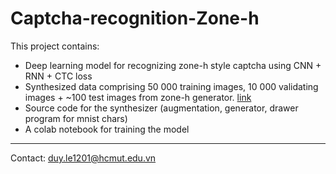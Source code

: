# Captcha-recognition-Zone-h
This project contains:
* Deep learning model for recognizing zone-h style captcha using CNN + RNN + CTC loss
* Synthesized data comprising 50 000 training images, 10 000 validating images + ~100 test images from zone-h generator. [link](https://drive.google.com/drive/folders/1VEgBeZKdCEPjVh4x3dJsJiNEf_GgUkKC?usp=sharing)
* Source code for the synthesizer (augmentation, generator, drawer program for mnist chars)
* A colab notebook for training the model

---
Contact: duy.le1201@hcmut.edu.vn

